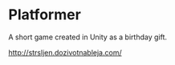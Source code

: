 # Platformer
A short game created in Unity as a birthday gift.

http://strsljen.dozivotnableja.com/
